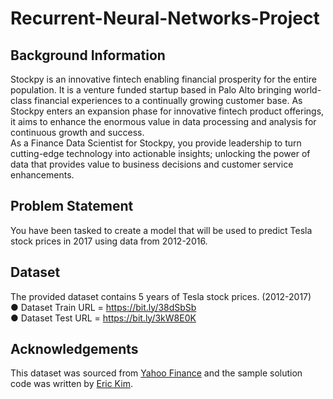 # Recurrent-Neural-Networks-Project

## Background Information<br />
Stockpy is an innovative fintech enabling financial prosperity for the entire population. It is
a venture funded startup based in Palo Alto bringing world-class financial experiences to a
continually growing customer base. As Stockpy enters an expansion phase for innovative
fintech product offerings, it aims to enhance the enormous value in data processing and
analysis for continuous growth and success.<br />
As a Finance Data Scientist for Stockpy, you provide leadership to turn cutting-edge
technology into actionable insights; unlocking the power of data that provides value to
business decisions and customer service enhancements.

## Problem Statement<br />
You have been tasked to create a model that will be used to predict Tesla stock prices in
2017 using data from 2012-2016.

## Dataset<br />
The provided dataset contains 5 years of Tesla stock prices. (2012-2017)<br />
● Dataset Train URL = https://bit.ly/38dSbSb<br />
● Dataset Test URL = https://bit.ly/3kW8E0K<br />

## Acknowledgements<br />
This dataset was sourced from [Yahoo Finance](https://finance.yahoo.com/quote/TSLA/history?period1=1483228800&amp;period2=1514678400&amp;interval=1d&amp;filter=history&amp;frequency=1d&amp;includeAdjustedClose=true&guccounter=1) and the sample solution code was written by [Eric Kim](https://github.com/kimanalytics/Recurrent-Neural-Network-to-Predict-Stock-Prices).
